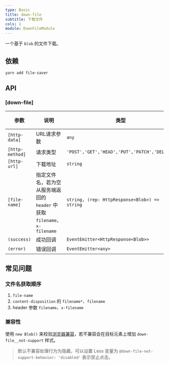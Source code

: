```yaml
---
type: Basic
title: down-file
subtitle: 下载文件
cols: 1
module: DownFileModule
---
```


一个基于 `blob` 的文件下载。

## 依赖

```
yarn add file-saver
```

## API

### [down-file]

参数 | 说明 | 类型 | 默认值
----|------|-----|------
`[http-data]` | URL请求参数 | `any` | -
`[http-method]` | 请求类型 | `'POST','GET','HEAD','PUT','PATCH','DELETE'` | `'GET'`
`[http-url]` | 下载地址 | `string` | -
`[file-name]` | 指定文件名，若为空从服务端返回的 `header` 中获取 `filename`、`x-filename` | `string, (rep: HttpResponse<Blob>) => string` | -
`(success)` | 成功回调 | `EventEmitter<HttpResponse<Blob>>` | -
`(error)` | 错误回调 | `EventEmitter<any>` | -

## 常见问题

### 文件名获取顺序

1. `file-name`
2. `content-disposition` 的 `filename*`、`filename`
3. header 参数 `filename`、`x-filename`

### 兼容性

使用 `new Blob()` 来校验[浏览器兼容](https://github.com/eligrey/FileSaver.js/#supported-browsers)，若不兼容会在目标元素上增加 `down-file__not-support` 样式。

> 默认不兼容处理行为为隐藏，可以设置 Less 变量为 `@down-file-not-support-behavior: 'disabled'` 表示禁止点击。
